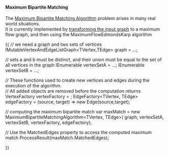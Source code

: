 #### Maximum Bipartite Matching

The [Maximum Bipartite Matching Algorithm](http://en.wikipedia.org/wiki/Matching_(graph_theory.md)#Maximum_matchings_in_bipartite_graphs) problem arises in many real world situations.  
It is currently implemented by [transforming the input graph](http://en.wikipedia.org/wiki/Maximum_flow_problem#Maximum_cardinality_bipartite_matching.md) to a maximum flow graph, and then using the MaximumFlowEdmondsKarp algorithm

{{
// we need a graph and two sets of vertices
IMutableVertexAndEdgeListGraph<TVertex,TEdge> graph = ...;

// sets a and b must be distinct, and their union must be equal to the set of all vertices in the graph
IEnumerable<TVertex> vertexSetA = ...;
IEnumerable<TVertex> vertexSetB = ...;

// These functions used to create new vertices and edges during the execution of the algorithm.  
// All added objects are removed before the computation returns
VertexFactory<TVertex> vertexFactory = <some method which creates a new TVertex>;
EdgeFactory<TVertex, TEdge> edgeFactory = (source, target) => new Edge<TVertex>(source,target);


// computing the maximum bipartite match
var maxMatch = new MaximumBipartiteMatchingAlgorithm<TVertex, TEdge>(
        graph, vertexSetA, vertexSetB, vertexFactory, edgeFactory);

// Use the MatchedEdges property to access the computed maximum match
ProcessResult(maxMatch.MatchedEdges);

}}